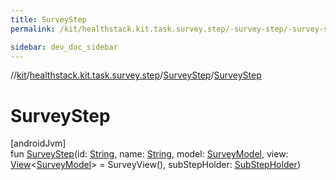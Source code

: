 ```yaml
---
title: SurveyStep
permalink: /kit/healthstack.kit.task.survey.step/-survey-step/-survey-step.html

sidebar: dev_doc_sidebar
---
```

//[kit](../../../index.html)/[healthstack.kit.task.survey.step](../index.html)/[SurveyStep](index.html)/[SurveyStep](-survey-step.html)



# SurveyStep



[androidJvm]\
fun [SurveyStep](-survey-step.html)(id: [String](https://kotlinlang.org/api/latest/jvm/stdlib/kotlin/-string/index.html), name: [String](https://kotlinlang.org/api/latest/jvm/stdlib/kotlin/-string/index.html), model: [SurveyModel](../../healthstack.kit.task.survey.model/-survey-model/index.html), view: [View](../../healthstack.kit.task.base/-view/index.html)&lt;[SurveyModel](../../healthstack.kit.task.survey.model/-survey-model/index.html)&gt; = SurveyView(), subStepHolder: [SubStepHolder](../../healthstack.kit.task.survey.question/-sub-step-holder/index.html))




